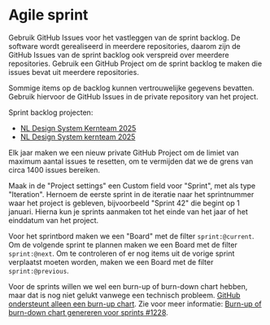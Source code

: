 # Agile sprint

Gebruik GitHub Issues voor het vastleggen van de sprint backlog. De software wordt gerealiseerd in meerdere repositories, daarom zijn de GitHub Issues van de sprint backlog ook verspreid over meerdere repositories. Gebruik een GitHub Project om de sprint backlog te maken die issues bevat uit meerdere repositories.

Sommige items op de backlog kunnen vertrouwelijke gegevens bevatten. Gebruik hiervoor de GitHub Issues in de private repository van het project.

Sprint backlog projecten:

- [NL Design System Kernteam 2025](https://github.com/orgs/nl-design-system/projects/4)
- [NL Design System kernteam 2025](https://github.com/orgs/nl-design-system/projects/68)

Elk jaar maken we een nieuw private GitHub Project om de limiet van maximum aantal issues te resetten, om te vermijden dat we de grens van circa 1400 issues bereiken.

Maak in de "Project settings" een Custom field voor "Sprint", met als type "Iteration". Hernoem de eerste sprint in de iteratie naar het sprintnummer waar het project is gebleven, bijvoorbeeld "Sprint 42" die begint op 1 januari. Hierna kun je sprints aanmaken tot het einde van het jaar of het einddatum van het project.

Voor het sprintbord maken we een "Board" met de filter `sprint:@current`. Om de volgende sprint te plannen maken we een Board met de filter `sprint:@next`. Om te controleren of er nog items uit de vorige sprint verplaatst moeten worden, maken we een Board met de filter `sprint:@previous`.

Voor de sprints willen we wel een burn-up of burn-down chart hebben, maar dat is nog niet gelukt vanwege een technisch probleem. [GitHub ondersteunt alleen een burn-up chart](https://docs.github.com/en/issues/planning-and-tracking-with-projects/viewing-insights-from-your-project/about-insights-for-projects#about-historical-charts). Zie voor meer informatie: [Burn-up of burn-down chart genereren voor sprints #1228](https://github.com/nl-design-system/kernteam/issues/1228).

